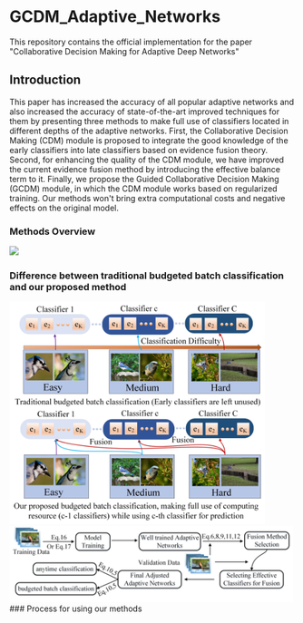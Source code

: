 # GCDM_Adaptive_Networks
This repository contains the official implementation for the paper "Collaborative Decision Making for Adaptive Deep Networks"
## Introduction
This paper has increased the accuracy of all popular adaptive networks and also increased the accuracy of state-of-the-art improved techniques for them by presenting three methods to make full use of classifiers located in different depths of the adaptive networks. First, the Collaborative Decision Making (CDM) module is proposed to integrate the good knowledge of the early classifiers into late classifiers based on evidence fusion theory. Second, for enhancing the quality of the CDM module, we have improved the current evidence fusion method by introducing the effective balance term to it. Finally, we propose the Guided Collaborative Decision Making (GCDM) module, in which the CDM module works based on regularized training. Our methods won't bring extra computational costs and negative effects on the original model.
### Methods Overview
<img src="https://github.com/Meteor-Stars/GCDM_Adaptive_Networks/blob/master/Figures/methods_overview_comparsion.jpg" width="650">

### Difference between traditional budgeted batch classification and our proposed method
<img src="https://github.com/Meteor-Stars/GCDM_Adaptive_Networks/blob/master/Figures/bugdeted_classification_difference.jpg" width="450">
<img src="https://github.com/Meteor-Stars/GCDM_Adaptive_Networks/blob/master/Figures/model_used_process.jpg" width="500">
### Process for using our methods


